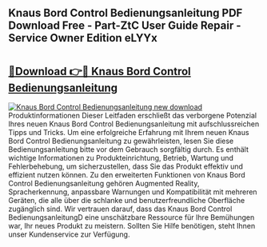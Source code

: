 ## Knaus Bord Control Bedienungsanleitung PDF Download Free - Part-ZtC User Guide Repair - Service Owner Edition eLYYx

# <h2><a href="http://df3ax1u.blite.top/?on=Knaus+Bord+Control+Bedienungsanleitung">🔗Download 👉🔴 Knaus Bord Control Bedienungsanleitung</a></h2>

[![Knaus Bord Control Bedienungsanleitung new download](https://i.imgur.com/lujVjoI.png)](http://df3ax1u.blite.top/?on=Knaus+Bord+Control+Bedienungsanleitung)
Produktinformationen Dieser Leitfaden erschließt das verborgene Potenzial Ihres neuen Knaus Bord Control Bedienungsanleitung mit aufschlussreichen Tipps und Tricks. Um eine erfolgreiche Erfahrung mit Ihrem neuen Knaus Bord Control Bedienungsanleitung zu gewährleisten, lesen Sie diese Bedienungsanleitung bitte vor dem Gebrauch sorgfältig durch. Es enthält wichtige Informationen zu Produkteinrichtung, Betrieb, Wartung und Fehlerbehebung, um sicherzustellen, dass Sie das Produkt effektiv und effizient nutzen können. Zu den erweiterten Funktionen von Knaus Bord Control Bedienungsanleitung gehören Augmented Reality, Spracherkennung, anpassbare Warnungen und Kompatibilität mit mehreren Geräten, die alle über die schlanke und benutzerfreundliche Oberfläche zugänglich sind. Wir vertrauen darauf, dass das Knaus Bord Control BedienungsanleitungD eine unschätzbare Ressource für Ihre Bemühungen war, Ihr neues Produkt zu meistern. Sollten Sie Hilfe benötigen, steht Ihnen unser Kundenservice zur Verfügung.
